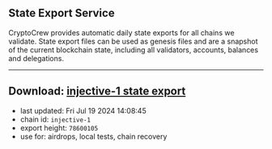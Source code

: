 ## State Export Service
CryptoCrew provides automatic daily state exports for all chains we validate. State export files can be used as genesis files and are a snapshot of the current blockchain state, including all validators, accounts, balances and delegations.

---
**Download: [injective-1 state export](https://dl-eu2.ccvalidators.com/SERVICE/injective/injective-1_export_78600105.json)**
---

- last updated: Fri Jul 19 2024 14:08:45
- chain id: `injective-1`
- export height: `78600105`
- use for: airdrops, local tests, chain recovery
